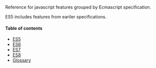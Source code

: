Reference for javascript features grouped by Ecmascript specification.

ES5 includes features from eariler specifications.

#### Table of contents
* [ES5](#es5)
* [ES6](#es6)
* [ES7](#es7)
* [ES8](#es8)
* [Glossary](#glossary)